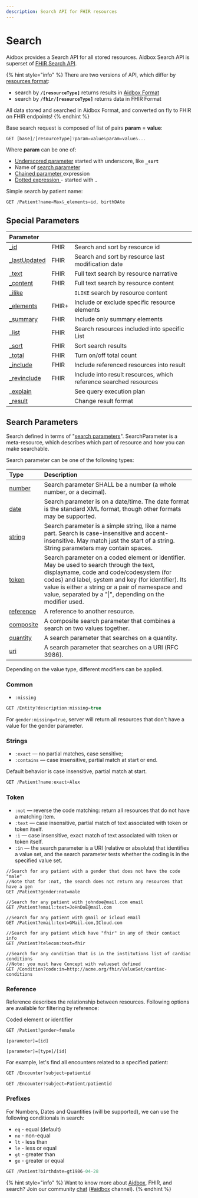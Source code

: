 ```yaml
---
description: Search API for FHIR resources
---
```


# Search

Aidbox provides a Search API for all stored resources. Aidbox Search API is superset of [FHIR Search API](https://www.hl7.org/fhir/search.html).  

{% hint style="info" %}
There are two versions of API, which differ by [resources format](../aidbox-and-fhir-formats.md):

* search by **`/[resourceType]`** returns results in [Aidbox Format](../aidbox-and-fhir-formats.md)
* search by **`/fhir/[resourceType]`** returns data in FHIR Format

All data stored and searched in Aidbox Format, and converted on fly to FHIR on FHIR endpoints!
{% endhint %}

Base search request is composed of list of pairs **param** = **value**:

```javascript
GET [base]/[resourceType]?param=value&param=value&...
```

Where **param** can be one of:

* [Underscored parameter](./#special-parameters) started with underscore, like **`_sort`**
* Name of [search parameter](searchparameter.md)
* [Chained parameter ](chained-parameters.md)expression
* [Dotted expression ](.-expressions.md)- started with **`.`**

Simple search by patient name:

```javascript
GET /Patient?name=Max&_elements=id, birthDAte
```

## Special Parameters

| Parameter |  |  |
| :--- | :--- | :--- |
| [\_id](_id.md) | FHIR | Search and sort by resource id |
| [\_lastUpdated](_lastupdated.md) | FHIR | Search and sort by resource last modification date |
| [\_text](_text-and-_content.md) | FHIR | Full text search by resource narrative |
| [\_content](_text-and-_content.md) | FHIR | Full text search by resource content |
| [\_ilike](_ilike.md) |  | `ILIKE` search by resource content |
| [\_elements](_elements.md) | FHIR+ | Include or exclude specific resource elements |
| [\_summary](_summary.md) | FHIR | Include only summary elements  |
| [\_list](_list.md) | FHIR | Search resources included into specific List |
| [\_sort](_sort.md) | FHIR | Sort search results |
| [\_total](_total-or-_countmethod.md) | FHIR | Turn on/off total count |
| [\_include](_include-and-_revinclude.md) | FHIR | Include referenced resources into result |
| [\_revinclude](_include-and-_revinclude.md) | FHIR | Include into result resources, which reference searched resources |
| [\_explain](_explain.md) |  | See query execution plan |
| [\_result](_result.md) |  | Change result format |

## Search Parameters

Search defined in terms of "[search parameters](searchparameter.md)". SearchParameter is a meta-resource, which describes which part of resource and how you can make searchable.

Search parameter can be one of the following types: 

| Type | Description |
| :--- | :--- |
| [number](https://www.hl7.org/fhir/search.html#number) | Search parameter SHALL be a number \(a whole number, or a decimal\). |
| [date](https://www.hl7.org/fhir/search.html#date) | Search parameter is on a date/time. The date format is the standard XML format, though other formats may be supported. |
| [string](https://www.hl7.org/fhir/search.html#string) | Search parameter is a simple string, like a name part. Search is case-insensitive and accent-insensitive. May match just the start of a string. String parameters may contain spaces. |
| [token](https://www.hl7.org/fhir/search.html#token) | Search parameter on a coded element or identifier. May be used to search through the text, displayname, code and code/codesystem \(for codes\) and label, system and key \(for identifier\). Its value is either a string or a pair of namespace and value, separated by a "\|", depending on the modifier used. |
| [reference](https://www.hl7.org/fhir/search.html#reference) | A reference to another resource. |
| [composite](https://www.hl7.org/fhir/search.html#composite) | A composite search parameter that combines a search on two values together. |
| [quantity](https://www.hl7.org/fhir/search.html#quantity) | A search parameter that searches on a quantity. |
| [uri](https://www.hl7.org/fhir/search.html#uri) | A search parameter that searches on a URI \(RFC 3986\). |

Depending on the value type, different modifiers can be applied.

### Common

* `:missing`

```javascript
GET /Entity?description:missing=true
```

For `gender:missing=true`, server will return all resources that don't have a value for the gender parameter.

### Strings

* `:exact` — no partial matches, case sensitive;
* `:contains` — case insensitive, partial match at start or end.

Default behavior is case insensitive, partial match at start.

```javascript
GET /Patient?name:exact=Alex
```

### Token

* `:not` — reverse the code matching: return all resources that do not have a matching item.
* `:text` — case insensitive, partial match of text associated with token or token itself.
* `:i` — case insensitive, exact match of text associated with token or token itself.
* `:in` — the search parameter is a URI \(relative or absolute\) that identifies a value set, and the search parameter tests whether the coding is in the specified value set.

```
//Search for any patient with a gender that does not have the code "male"
//Note that for :not, the search does not return any resources that have a gen
GET /Patient?gender:not=male
```

```
//Search for any patient with johndoe@mail.com email
GET /Patient?email:text=JoHnDoE@mail.com
```

```
//Search for any patient with gmail or icloud email
GET /Patient?email:text=GMail.com,ICloud.com
```

```
//Search for any patient which have "fhir" in any of their contact info
GET /Patient?telecom:text=fhir
```

```
//Search for any condition that is in the institutions list of cardiac conditions
//Note: you must have Concept with valueset defined
GET /Condition?code:in=http://acme.org/fhir/ValueSet/cardiac-conditions
```

### Reference

Reference describes the relationship between resources. Following options are available for filtering by reference:

Сoded element or identifier

```javascript
GET /Patient?gender=female
```

```text
[parameter]=[id]
```

```text
[parameter]=[type]/[id]
```

For example, let's find all encounters related to a specified patient:

```javascript
GET /Encounter?subject=patientid
```

```javascript
GET /Encounter?subject=Patient/patientid
```

### Prefixes

For Numbers, Dates and Quantities \(will be supported\), we can use the following conditionals in search:

* `eq` - equal \(default\)
* `ne` - non-equal
* `lt` - less than
* `le` - less or equal
* `gt` - greater than
* `ge` - greater or equal

```javascript
GET /Patient?birthdate=gt1986-04-28
```

{% hint style="info" %}
Want to know more about [Aidbox](https://www.health-samurai.io/aidbox), FHIR, and search? Join our community [chat](https://community.aidbox.app/) \([\#aidbox](https://community.aidbox.app/) channel\).
{% endhint %}



